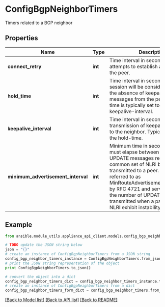 # ConfigBgpNeighborTimers

Timers related to a BGP neighbor

## Properties

Name | Type | Description | Notes
------------ | ------------- | ------------- | -------------
**connect_retry** | **int** | Time interval in seconds between attempts to establish a session with the peer. | [optional] [default to 30]
**hold_time** | **int** | Time interval in seconds that a BGP session will be considered active in the absence of keepalive or other messages from the peer.    The hold-time is typically set to 3x the keepalive-interval. | [optional] [default to 30]
**keepalive_interval** | **int** | Time interval in seconds between transmission of keepalive messages to the neighbor.    Typically set to 1/3 the hold-time. | [optional] [default to 10]
**minimum_advertisement_interval** | **int** | Minimum time in seconds which must elapse between subsequent UPDATE messages relating to a common set of NLRI being transmitted to a peer. This timer is referred to as MinRouteAdvertisementIntervalTimer by RFC 4721 and serves to reduce the number of UPDATE messages transmitted when a particular set of NLRI exhibit instability. | [optional] [default to 30]

## Example

```python
from ansible.module_utils.appliance_api_client.models.config_bgp_neighbor_timers import ConfigBgpNeighborTimers

# TODO update the JSON string below
json = "{}"
# create an instance of ConfigBgpNeighborTimers from a JSON string
config_bgp_neighbor_timers_instance = ConfigBgpNeighborTimers.from_json(json)
# print the JSON string representation of the object
print ConfigBgpNeighborTimers.to_json()

# convert the object into a dict
config_bgp_neighbor_timers_dict = config_bgp_neighbor_timers_instance.to_dict()
# create an instance of ConfigBgpNeighborTimers from a dict
config_bgp_neighbor_timers_form_dict = config_bgp_neighbor_timers.from_dict(config_bgp_neighbor_timers_dict)
```
[[Back to Model list]](../README.md#documentation-for-models) [[Back to API list]](../README.md#documentation-for-api-endpoints) [[Back to README]](../README.md)


